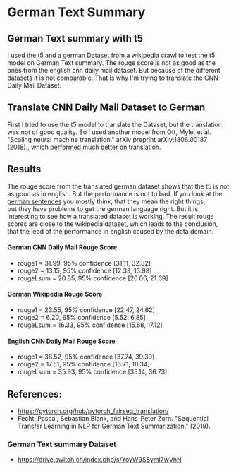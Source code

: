 # German Text Summary 

## German Text summary with t5
I used the t5 and a german Dataset from a wikipedia crawl to test the t5 model on German Text summary. The rouge score is not as good as the ones from the english cnn daily mail dataset. But because of the different datasets it is not comparable. That is why I'm trying to translate the CNN Daily Mail Dataset.    

## Translate CNN Daily Mail Dataset to German
First I tried to use the t5 model to translate the Dataset, but the translation was not of good quality. So I used another model from Ott, Myle, et al. "Scaling neural machine translation." arXiv preprint arXiv:1806.00187 (2018)., which performed much better on translation.

## Results
The rouge score from the translated german dataset shows that the t5 is not as good as in english. But the performance is 
not to bad. If you look at the [german  sentences](result_german.txt) you mostly think, that they mean the right things,  
but they have problems to get the german language right. But it is interesting to see how a translated dataset is working.
The result rouge scores are close to the wikipedia dataset, which leads to the conclusion, that the lead of the performance 
in english caused by the data domain.  

#### German CNN Daily Mail Rouge Score
- rouge1 = 31.99, 95% confidence [31.11, 32.82]
- rouge2 = 13.15, 95% confidence [12.33, 13.98]
- rougeLsum = 20.85, 95% confidence [20.06, 21.69]

#### German Wikipedia Rouge Score
- rouge1 = 23.55, 95% confidence [22.47, 24.62]
- rouge2 = 6.20, 95% confidence [5.52, 6.85]
- rougeLsum = 16.33, 95% confidence [15.68, 17.12]

#### English CNN Daily Mail Rouge Score
- rouge1 = 38.52, 95% confidence [37.74, 39.39]
- rouge2 = 17.51, 95% confidence [16.71, 18.34]
- rougeLsum = 35.93, 95% confidence [35.14, 36.73]


## References:
- https://pytorch.org/hub/pytorch_fairseq_translation/
- Fecht, Pascal, Sebastian Blank, and Hans-Peter Zorn. "Sequential Transfer Learning in NLP for German Text Summarization." (2019).
### German Text summary Dataset
- https://drive.switch.ch/index.php/s/YoyW9S8yml7wVhN